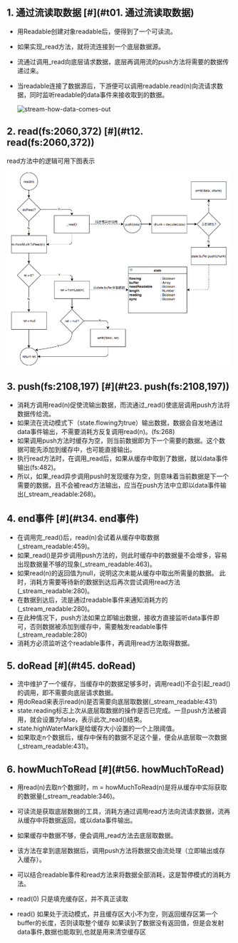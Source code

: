 1\. 通过流读取数据 [#](#t01. 通过流读取数据)
------------------------------

*   用Readable创建对象readable后，便得到了一个可读流。

*   如果实现_read方法，就将流连接到一个底层数据源。

*   流通过调用_read向底层请求数据，底层再调用流的push方法将需要的数据传递过来。

*   当readable连接了数据源后，下游便可以调用readable.read(n)向流请求数据，同时监听readable的data事件来接收取到的数据。 

    ![stream-how-data-comes-out](assets/stream-how-data-comes-out.png)

2\. read(fs:2060,372) [#](#t12. read(fs:2060,372))
--------------------------------------------------

read方法中的逻辑可用下图表示

![stream-read](assets/stream-read.png)

3\. push(fs:2108,197) [#](#t23. push(fs:2108,197))
--------------------------------------------------

*   消耗方调用read(n)促使流输出数据，而流通过_read()使底层调用push方法将数据传给流。
*   如果流在流动模式下（state.flowing为true）输出数据，数据会自发地通过data事件输出，不需要消耗方反复调用read(n)。(fs:268)
*   如果调用push方法时缓存为空，则当前数据即为下一个需要的数据。这个数据可能先添加到缓存中，也可能直接输出。
*   执行read方法时，在调用_read后，如果从缓存中取到了数据，就以data事件输出(fs:482)。
*   所以，如果\_read异步调用push时发现缓存为空，则意味着当前数据是下一个需要的数据，且不会被read方法输出，应当在push方法中立即以data事件输出(\_stream_readable:268)。

4\. end事件 [#](#t34. end事件)
--------------------------

*   在调用完\_read()后，read(n)会试着从缓存中取数据(\_stream_readable:459)。
*   如果\_read()是异步调用push方法的，则此时缓存中的数据量不会增多，容易出现数据量不够的现象(\_stream_readable:463)。
*   如果read(n)的返回值为null，说明这次未能从缓存中取出所需量的数据。 此时，消耗方需要等待新的数据到达后再次尝试调用read方法(\_stream\_readable:280)。
*   在数据到达后，流是通过readable事件来通知消耗方的(\_stream\_readable:280)。
*   在此种情况下，push方法如果立即输出数据，接收方直接监听data事件即可，否则数据被添加到缓存中，需要触发readable事件(\_stream\_readable:280)
*   消耗方必须监听这个readable事件，再调用read方法取得数据。

5\. doRead [#](#t45. doRead)
----------------------------

*   流中维护了一个缓存，当缓存中的数据足够多时，调用read()不会引起_read()的调用，即不需要向底层请求数据。
*   用doRead来表示read(n)是否需要向底层取数据(\_stream\_readable:431)
*   state.reading标志上次从底层取数据的操作是否已完成。一旦push方法被调用，就会设置为false，表示此次_read()结束。
*   state.highWaterMark是给缓存大小设置的一个上限阈值。
*   如果取走n个数据后，缓存中保有的数据不足这个量，便会从底层取一次数据(\_stream\_readable:431)。

6\. howMuchToRead [#](#t56. howMuchToRead)
------------------------------------------

*   用read(n)去取n个数据时，m = howMuchToRead(n)是将从缓存中实际获取的数据量(\_stream\_readable:346)。
*   可读流是获取底层数据的工具，消耗方通过调用read方法向流请求数据，流再从缓存中将数据返回，或以data事件输出。
*   如果缓存中数据不够，便会调用_read方法去底层取数据。
*   该方法在拿到底层数据后，调用push方法将数据交由流处理（立即输出或存入缓存）。
*   可以结合readable事件和read方法来将数据全部消耗，这是暂停模式的消耗方法。

*   read(0) 只是填充缓存区，并不真正读取
*   read() 如果处于流动模式，并且缓存区大小不为空，则返回缓存区第一个buffer的长度，否则读取整个缓存 如果读到了数据没有返回值，但是会发射data事件,数据也能取到,也就是用来清空缓存区

